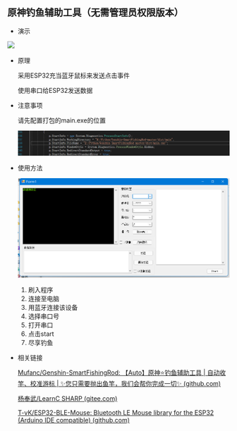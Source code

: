 ## 原神钓鱼辅助工具（无需管理员权限版本）

+ 演示

![](images/demo1.gif)

+ 原理

  采用ESP32充当蓝牙鼠标来发送点击事件

  使用串口给ESP32发送数据

+ 注意事项

  请先配置打包的main.exe的位置

  ![](images/setting.png)

+ 使用方法

  ![](images/guide.png)

  1. 刷入程序
  2. 连接至电脑
  3. 用蓝牙连接该设备
  4. 选择串口号
  5. 打开串口
  6. 点击start
  7. 尽享钓鱼

+ 相关链接

  [Mufanc/Genshin-SmartFishingRod: 【Auto】原神⭐钓鱼辅助工具 | 自动收竿、校准游标 | ✨您只需要抛出鱼竿，我们会帮你完成一切✨ (github.com)](https://github.com/Mufanc/Genshin-SmartFishingRod)

  [杨奉武/LearnC SHARP (gitee.com)](https://gitee.com/yang456/LearnC-SHARP)

  [T-vK/ESP32-BLE-Mouse: Bluetooth LE Mouse library for the ESP32 (Arduino IDE compatible) (github.com)](https://github.com/T-vK/ESP32-BLE-Mouse)
